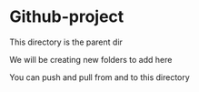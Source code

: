# Github-project

This directory is the parent dir

We will be creating new folders to add here

You can push and pull from and to this directory
